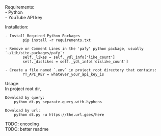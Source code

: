 Requirements:  
    - Python  
    - YouTube API key  

Installation:

    - Install Required Python Packages  
            pip install -r requirements.txt  
        
    - Remove or Comment Lines in the 'pafy' python package, usually `~/Lib/site-packages/pafy`:
            self._likes = self._ydl_info['like_count']  
            self._dislikes = self._ydl_info['dislike_count']  
            
    - Create a file named `.env` in project root directory that contains:  
            YT_API_KEY = whatever_your_api_key_is  

Usage:  
    In project root dir,  

    Download by query:  
        python dt.py separate-query-with-hyphens  

    Download by url:  
        python dt.py -u https://the.url.goes/here  

TODO: encoding  
TODO: better readme  
